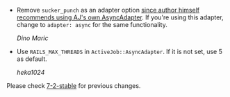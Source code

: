 *   Remove `sucker_punch` as an adapter option [since author himself recommends using AJ's own AsyncAdapter](https://github.com/brandonhilkert/sucker_punch?tab=readme-ov-file#faq).
    If you're using this adapter, change to `adapter: async` for the same functionality.

    *Dino Maric*

*   Use `RAILS_MAX_THREADS` in `ActiveJob::AsyncAdapter`. If it is not set, use 5 as default.

    *heka1024*

Please check [7-2-stable](https://github.com/rails/rails/blob/7-2-stable/activejob/CHANGELOG.md) for previous changes.
